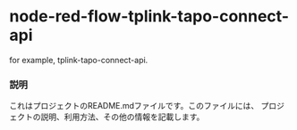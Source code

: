 node-red-flow-tplink-tapo-connect-api
=====================================

for example, tplink-tapo-connect-api.

### 説明
これはプロジェクトのREADME.mdファイルです。このファイルには、
プロジェクトの説明、利用方法、その他の情報を記載します。